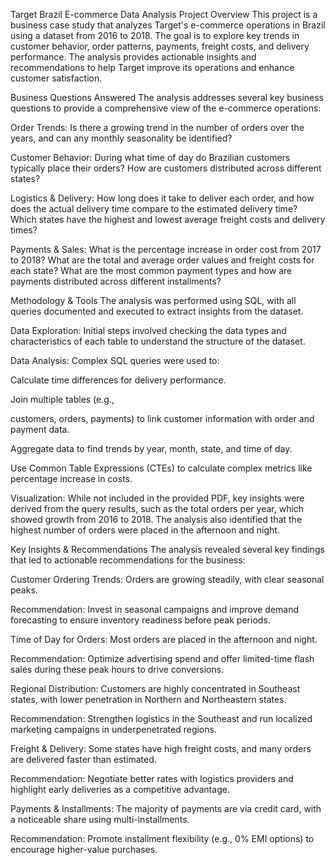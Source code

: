 

Target Brazil E-commerce Data Analysis
Project Overview
This project is a business case study that analyzes Target's e-commerce operations in Brazil using a dataset from 2016 to 2018. The goal is to explore key trends in customer behavior, order patterns, payments, freight costs, and delivery performance. The analysis provides actionable insights and recommendations to help Target improve its operations and enhance customer satisfaction.


Business Questions Answered
The analysis addresses several key business questions to provide a comprehensive view of the e-commerce operations:


Order Trends: Is there a growing trend in the number of orders over the years, and can any monthly seasonality be identified? 



Customer Behavior: During what time of day do Brazilian customers typically place their orders? How are customers distributed across different states? 



Logistics & Delivery: How long does it take to deliver each order, and how does the actual delivery time compare to the estimated delivery time? Which states have the highest and lowest average freight costs and delivery times? 




Payments & Sales: What is the percentage increase in order cost from 2017 to 2018? What are the total and average order values and freight costs for each state? What are the most common payment types and how are payments distributed across different installments? 




Methodology & Tools
The analysis was performed using SQL, with all queries documented and executed to extract insights from the dataset.


Data Exploration: Initial steps involved checking the data types and characteristics of each table to understand the structure of the dataset.

Data Analysis: Complex SQL queries were used to:

Calculate time differences for delivery performance.

Join multiple tables (e.g., 

customers, orders, payments) to link customer information with order and payment data.


Aggregate data to find trends by year, month, state, and time of day.




Use Common Table Expressions (CTEs) to calculate complex metrics like percentage increase in costs.


Visualization: While not included in the provided PDF, key insights were derived from the query results, such as the total orders per year, which showed growth from 2016 to 2018. The analysis also identified that the highest number of orders were placed in the afternoon and night.




Key Insights & Recommendations
The analysis revealed several key findings that led to actionable recommendations for the business:

Customer Ordering Trends: Orders are growing steadily, with clear seasonal peaks. 

Recommendation: Invest in seasonal campaigns and improve demand forecasting to ensure inventory readiness before peak periods.

Time of Day for Orders: Most orders are placed in the afternoon and night. 

Recommendation: Optimize advertising spend and offer limited-time flash sales during these peak hours to drive conversions.

Regional Distribution: Customers are highly concentrated in Southeast states, with lower penetration in Northern and Northeastern states. 

Recommendation: Strengthen logistics in the Southeast and run localized marketing campaigns in underpenetrated regions.


Freight & Delivery: Some states have high freight costs, and many orders are delivered faster than estimated. 

Recommendation: Negotiate better rates with logistics providers and highlight early deliveries as a competitive advantage.



Payments & Installments: The majority of payments are via credit card, with a noticeable share using multi-installments. 

Recommendation: Promote installment flexibility (e.g., 0% EMI options) to encourage higher-value purchases.
